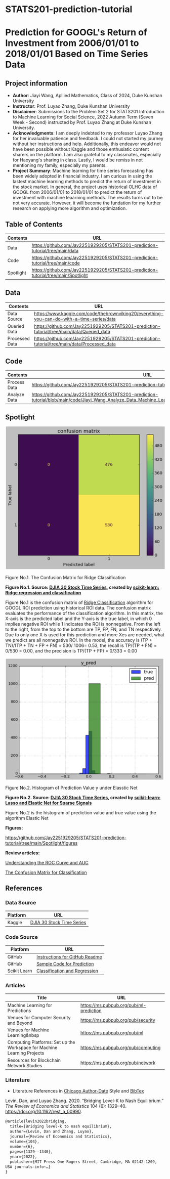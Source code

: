 # STATS201-prediction-tutorial

# Prediction for GOOGL's Return of Investment from 2006/01/01 to 2018/01/01 Based on Time Series Data
## Project information
- **Author**: Jiayi Wang, Apllied Mathematics, Class of 2024, Duke Kunshan University
- **Instructor**: Prof. Luyao Zhang, Duke Kunshan University
- **Disclaimer**: Submissions to the Problem Set 2 for STATS201 Introduction to Machine Learning for Social Science, 2022 Autumn Term (Seven Week - Second) instructed by Prof. Luyao Zhang at Duke Kunshan University.
- **Acknowledgments**: I am deeply indebted to my professor Luyao Zhang for her invaluable patience and feedback. I could not started my journey without her instructions and help. Additionally, this endeavor would not have been possible without Kaggle and those enthusiatic content sharers on the platform. I am also grateful to my classmates, especially for Haoyang's sharing in class. Lastly, I would be remiss in not mentioning my family, especially my parents.
- **Project Summary**: Machine learning for time series forecasting has been widely adopted in financial industry. I am curious in using the lastest machine learning methods to predict the return of investment in the stock market. In general, the project uses historical OLHC data of GOOGL from 2006/01/01 to 2018/01/01 to predict the return of investment with machine leaarning methods. The results turns out to be not very accurate. However, it will become the fundation for my further research on applying more algorithm and optimization. 

## Table of Contents
| Contents  | URL |
| ------------- | ------------- |
| Data  | https://github.com/Jay2251929205/STATS201-prediction-tutorial/tree/main/data |
| Code  | https://github.com/Jay2251929205/STATS201-prediction-tutorial/tree/main/code  |
| Spotlight  | https://github.com/Jay2251929205/STATS201-prediction-tutorial/tree/main/Spotlight  |



## Data
| Contents  | URL |
| ------------- | ------------- |
| Data Source | https://www.kaggle.com/code/thebrownviking20/everything-you-can-do-with-a-time-series/data  |
| Queried Data  | https://github.com/Jay2251929205/STATS201-prediction-tutorial/tree/main/data/Queried_data  |
| Processed Data  | https://github.com/Jay2251929205/STATS201-prediction-tutorial/tree/main/data/Processed_data  |


## Code
| Contents  | URL |
| ------------- | ------------- |
| Process Data  | https://github.com/Jay2251929205/STATS201-prediction-tutorial/blob/main/code/Process_Code_.ipynb  |
| Analyze Data  | https://github.com/Jay2251929205/STATS201-prediction-tutorial/blob/main/code/Jiayi_Wang_Analyze_Data_Machine_Learning_for_Predicting_Market_Congestion.ipynb  |

## Spotlight

![Confusion Matrix](https://github.com/Jay2251929205/STATS201-prediction-tutorial/blob/main/Spotlight/figures/confusion%20matrix.png)

Figure No.1. The Confusion Matrix for Ridge Classification

**Figure No.1. Source: [DJIA 30 Stock Time Series](https://www.kaggle.com/code/thebrownviking20/everything-you-can-do-with-a-time-series/data), created by [scikit-learn: Ridge regression and classification](https://scikit-learn.org/stable/modules/linear_model.html#ridge-regression-and-classification)**

Figure No.1 is the confusion matrix of [Ridge Classification](https://scikit-learn.org/stable/modules/linear_model.html#ridge-regression-and-classification) algorithm for GOOGL ROI prediction using historical ROI data. The confusion matrix evaluates the performance of the classification algorithm. In this matrix, the X-axis is the predicted label and the Y-axis is the true label, in which 0 implies negative ROI while 1 indicates the ROI is nonnegative. From the left to the right, from the top to the bottom are TP, FP, FN, and TN respectively. Due to only one X is used for this prediction and more Xes are needed, what we predict are all nonnegative ROI. In the model, the accuracy is (TP + TN)/(TP + TN + FP + FN) = 530/ 1006= 0.53, the recall is TP/(TP + FN) = 0/530 = 0.00, and the precision is TP/(TP + FP) = 0/333 = 0.00 

![figure2](https://github.com/Jay2251929205/STATS201-prediction-tutorial/blob/main/Spotlight/figures/Pred_y.png)

Figure No.2. Histogram of Prediction Value y under Elasstic Net

**Figure No.2. Source: [DJIA 30 Stock Time Series](https://www.kaggle.com/code/thebrownviking20/everything-you-can-do-with-a-time-series/data), created by [scikit-learn: Lasso and Elastic Net for Sparse Signals](https://scikit-learn.org/stable/auto_examples/linear_model/plot_lasso_and_elasticnet.html#sphx-glr-auto-examples-linear-model-plot-lasso-and-elasticnet-py)**

Figure No.2 is the histogram of prediction value and true value using the algorithm Elastic Net

**Figures:**

https://github.com/Jay2251929205/STATS201-prediction-tutorial/tree/main/Spotlight/figures 

**Review articles:**  

[Understanding the ROC Curve and AUC](https://towardsdatascience.com/understanding-the-roc-curve-and-auc-dd4f9a192ecb) 

[The Confusion Matrix for Classification](https://pub.towardsai.net/the-confusion-matrix-for-classification-eb3bcf3064c7)
## References

### Data Source


|  Platform | URL |
| ------------- | ------------- |
| Kaggle | [DJIA 30 Stock Time Series](https://www.kaggle.com/code/thebrownviking20/everything-you-can-do-with-a-time-series/data) |

### Code Source


|  Platform | URL |
| ------------- | ------------- |
| GitHub | [Instructions for GitHub Readme](https://docs.github.com/en/get-started/writing-on-github/getting-started-with-writing-and-formatting-on-github/basic-writing-and-formatting-syntax) |
| GitHub | [Sample Code for Prediction](https://github.com/Rising-Stars-by-Sunshine/stats201-tutorial-prediction) |
| Scikit Learn | [Classification and Regression](https://scikit-learn.org/stable/modules/linear_model.html#bayesian-regression) |

### Articles

|  Title | URL |
| ------------- | ------------- |
|  Machine Learning for Predictions| https://ms.pubpub.org/pub/ml-prediction |
|  Venues for Computer Security and Beyond | https://ms.pubpub.org/pub/security |
|  Venues for Machine Learning&nbsp | https://ms.pubpub.org/pub/ml |
|  Computing Platforms: Set up the Workspace for Machine Learning Projects | https://ms.pubpub.org/pub/computing |
|  Resources for Blockchain Network Studies | https://ms.pubpub.org/pub/network |
### Literature
- Literature References in [Chicago Author-Date](https://www.chicagomanualofstyle.org/tools_citationguide/citation-guide-2.html) Style and [BibTex](https://scholar.google.com/) 

Levin, Dan, and Luyao Zhang. 2020. “Bridging Level-K to Nash Equilibrium.” *The Review of Economics and Statistics* 104 (6): 1329–40. https://doi.org/10.1162/rest_a_00990.

```
@article{levin2022bridging,
  title={Bridging level-k to nash equilibrium},
  author={Levin, Dan and Zhang, Luyao},
  journal={Review of Economics and Statistics},
  volume={104},
  number={6},
  pages={1329--1340},
  year={2022},
  publisher={MIT Press One Rogers Street, Cambridge, MA 02142-1209, USA journals-info~…}
}
```
